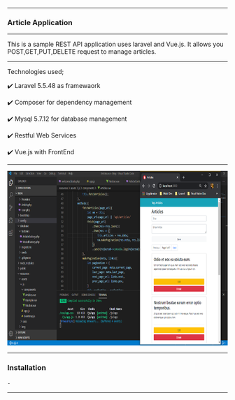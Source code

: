 <hr></hr>

### Article Application

<hr></hr>

This is a sample REST API application uses laravel and Vue.js. It allows you POST,GET,PUT,DELETE request to manage articles.

<hr></hr>

Technologies used;

✔️ Laravel 5.5.48 as framewaork

✔️ Composer for dependency management

✔️ Mysql 5.7.12 for database management

✔️ Restful Web Services

✔️ Vue.js with FrontEnd

<hr></hr>

<img src="./images/article.png" width="100%" height="400"/>

<hr></hr>

### Installation

    - 

<hr></hr>